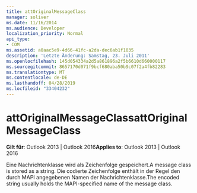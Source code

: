 ```yaml
---
title: attOriginalMessageClass
manager: soliver
ms.date: 11/16/2014
ms.audience: Developer
localization_priority: Normal
api_type:
- COM
ms.assetid: a0aac5e9-4d66-41fc-a2da-dec6ab1f1035
description: 'Letzte Änderung: Samstag, 23. Juli 2011'
ms.openlocfilehash: 145d054334a2d5a861896a2f5b6610d660000117
ms.sourcegitcommit: 8657170d071f9bcf680aba50b9c07f2a4fb82283
ms.translationtype: MT
ms.contentlocale: de-DE
ms.lasthandoff: 04/28/2019
ms.locfileid: "33404232"
---
```

# <a name="attoriginalmessageclass"></a><span data-ttu-id="e5602-103">attOriginalMessageClass</span><span class="sxs-lookup"><span data-stu-id="e5602-103">attOriginalMessageClass</span></span>

<span data-ttu-id="e5602-104">**Gilt für**: Outlook 2013 | Outlook 2016</span><span class="sxs-lookup"><span data-stu-id="e5602-104">**Applies to**: Outlook 2013 | Outlook 2016</span></span> 
  
<span data-ttu-id="e5602-105">Eine Nachrichtenklasse wird als Zeichenfolge gespeichert.</span><span class="sxs-lookup"><span data-stu-id="e5602-105">A message class is stored as a string.</span></span> <span data-ttu-id="e5602-106">Die codierte Zeichenfolge enthält in der Regel den durch MAPI angegebenen Namen der Nachrichtenklasse.</span><span class="sxs-lookup"><span data-stu-id="e5602-106">The encoded string usually holds the MAPI-specified name of the message class.</span></span>
  

